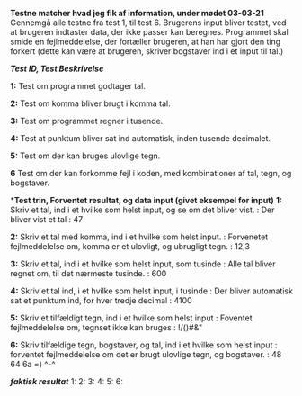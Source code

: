   **Testne matcher hvad jeg fik af information, under mødet 03-03-21**
    Gennemgå alle testne fra test 1, til test 6.
    Brugerens input bliver testet, ved at brugeren indtaster data, der ikke passer kan beregnes.
    Programmet skal smide en fejlmeddelelse, der fortæller brugeren, at han har gjort den ting forkert (dette kan være at brugeren, skriver bogstaver ind i et input til tal.)

***Test ID, Test Beskrivelse*** 

  **1:** Test om programmet godtager tal.
  
  **2:** Test om komma bliver brugt i komma tal.
  
  **3:** Test om programmet regner i tusende.
  
  **4:** Test at punktum bliver sat ind automatisk, inden tusende decimalet.
  
  **5:** Test om der kan bruges ulovlige tegn.
  
  **6** Test om der kan forkomme fejl i koden, med kombinationer af tal, tegn, og bogstaver.

***Test trin, Forventet resultat, og data input (givet eksempel for input)**
  **1:** Skriv et tal, ind i et hvilke som helst input, og se om det bliver vist. : Der bliver vist et tal : 47
  
  **2:** Skriv et tal med komma, ind i et hvilke som helst input. : Forvenetet fejlmeddelelse om, komma er et ulovligt, og ubrugligt tegn. : 12,3
  
  **3:** Skriv et tal, ind i et hvilke som helst input, som tusinde : Alle tal bliver regnet om, til det nærmeste tusinde. : 600
  
  **4:** Skriv et tal ind, i et hvilke som helst input, i tusinde : Der bliver automatisk sat et punktum ind, for hver tredje decimal : 4100
  
  **5:** Skriv et tilfældigt tegn, ind i et hvilke som helst input : Foventet fejlmeddelelse om, tegnset ikke kan bruges : !/()#&"
  
  **6:** Skriv tilfældige tegn, bogstaver, og tal, ind i et hvilke som helst input : forventet fejlmeddelelse om det er brugt ulovlige tegn, og bogstaver. : 48 64 6a =) ^-^
  
***faktisk resultat***
 1: 
 2: 
 3: 
 4: 
 5: 
 6:
